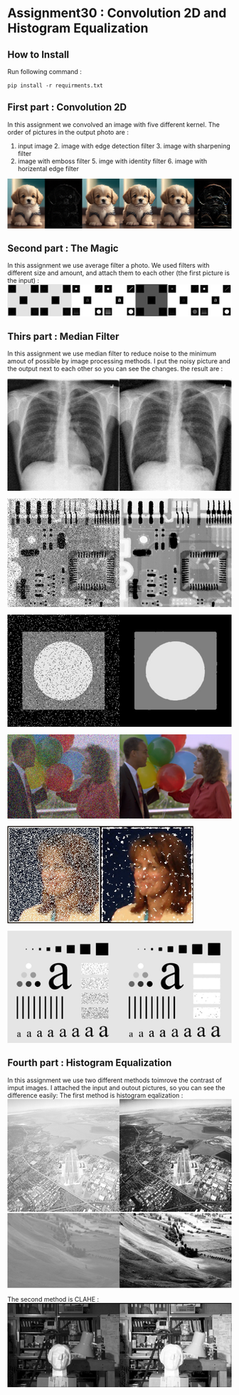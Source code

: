 # Assignment30 : Convolution 2D and Histogram Equalization

## How to Install
Run following command :
```
pip install -r requirments.txt
```

## First part : Convolution 2D
In this assignment we convolved an image with five different kernel.
The order of pictures in the output photo are :
1. input image   2. image with edge detection filter   3. image with sharpening filter
4. image with emboss filter   5. imge with identity filter   6. image with horizental edge filter

![Alt text](outputs/output_1_2Dfilter.jpg)

## Second part : The Magic
In this assignment we use average filter a photo.
We used filters with different size and amount, and attach them to each other (the first picture is the input) :
![Alt text](outputs/output_2_magic.jpg)

## Thirs part : Median Filter
In this assignment we use median filter to reduce noise to the minimum amout of possible by image processing methods.
I put the noisy picture and the output next to each other so you can see the changes.
the result are :

![Alt text](outputs/output_3_xray.jpg)

![Alt text](outputs/output_3_board.jpg)

![Alt text](outputs/output_3_image.jpg)

![Alt text](outputs/output_3_balloones.jpg)

![Alt text](outputs/output_3_laidy.jpg)

![Alt text](outputs/output_3_a.jpg)

## Fourth part : Histogram Equalization
In this assignment we use two different methods toimrove the contrast of imput images.
I attached the input and outout pictures, so you can see the difference easily:
The first method is histogram eqalization :
![Alt text](outputs/output_4_city.jpg)
![Alt text](outputs/output_4_land.jpg)

The second method is CLAHE :
![Alt text](outputs/output_4_room.jpg)